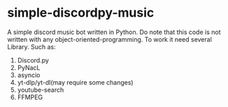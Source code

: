 # simple-discordpy-music
A simple discord music bot written in Python. Do note that this code is not written with any object-oriented-programming.
To work it need several Library. Such as:
1. Discord.py
2. PyNacL
3. asyncio
4. yt-dlp/yt-dl(may require some changes)
5. youtube-search
6. FFMPEG
